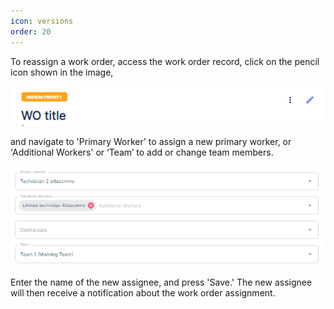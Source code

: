 ```yaml
---
icon: versions
order: 20
---
```


To reassign a work order, access the work order record, click on the pencil icon shown in the image, 

![](../../../../static/img/rev6/image128.png)

and navigate to 'Primary Worker' to assign a new primary worker, or 'Additional Workers' or ‘Team’ to add or change team members. 

![](../../../../static/img/rev6/image129.png)

Enter the name of the new assignee, and press 'Save.' The new assignee will then receive a notification about the work order assignment.